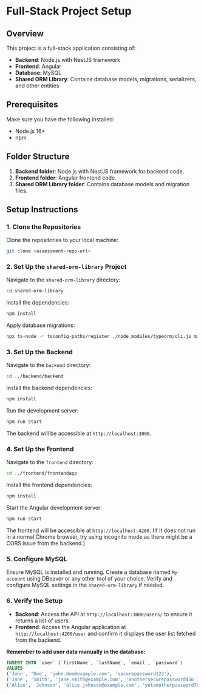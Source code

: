 # Full-Stack Project Setup

## Overview

This project is a full-stack application consisting of:
- **Backend**: Node.js with NestJS framework
- **Frontend**: Angular
- **Database**: MySQL
- **Shared ORM Library**: Contains database models, migrations, serializers, and other entities

## Prerequisites

Make sure you have the following installed:
- Node.js 16+
- npm

## Folder Structure

1. **Backend folder**: Node.js with NestJS framework for backend code.
2. **Frontend folder**: Angular frontend code.
3. **Shared ORM Library folder**: Contains database models and migration files.

## Setup Instructions

### 1. Clone the Repositories

Clone the repositories to your local machine:

```bash
git clone <assessment-repo-url>
```

### 2. Set Up the `shared-orm-library` Project

Navigate to the `shared-orm-library` directory:

```bash
cd shared-orm-library
```

Install the dependencies:

```bash
npm install
```

Apply database migrations:

```bash
npx ts-node -r tsconfig-paths/register ./node_modules/typeorm/cli.js migration:run --dataSource src/orm.config.ts
```

### 3. Set Up the Backend

Navigate to the `backend` directory:

```bash
cd ../backend/backend
```

Install the backend dependencies:

```bash
npm install
```

Run the development server:

```bash
npm run start
```

The backend will be accessible at `http://localhost:3000`.

### 4. Set Up the Frontend

Navigate to the `frontend` directory:

```bash
cd ../frontend/frontendapp
```

Install the frontend dependencies:

```bash
npm install
```

Start the Angular development server:

```bash
npm run start
```

The frontend will be accessible at `http://localhost:4200`. (If it does not run in a normal Chrome browser, try using incognito mode as there might be a CORS issue from the backend.)

### 5. Configure MySQL

Ensure MySQL is installed and running. Create a database named `My-account` using DBeaver or any other tool of your choice. Verify and configure MySQL settings in the `shared-orm-library` if needed.

### 6. Verify the Setup

- **Backend**: Access the API at `http://localhost:3000/users/` to ensure it returns a list of users.
- **Frontend**: Access the Angular application at `http://localhost:4200/user` and confirm it displays the user list fetched from the backend.

**Remember to add user data manually in the database:**

```sql
INSERT INTO `user` (`firstName`, `lastName`, `email`, `password`)
VALUES 
('John', 'Doe', 'john.doe@example.com', 'securepassword123'),
('Jane', 'Smith', 'jane.smith@example.com', 'anothersecurepassword456'),
('Alice', 'Johnson', 'alice.johnson@example.com', 'yetanotherpassword789');
```
```